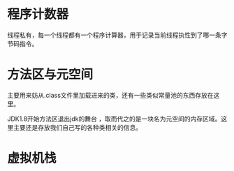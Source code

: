# 程序计数器

线程私有，每一个线程都有一个程序计算器，用于记录当前线程执性到了哪一条字节码指令。



# 方法区与元空间

主要用来妨从.class文件里加载进来的类，还有一些类似常量池的东西存放在这里。

JDK1.8开始方法区退出jdk的舞台 ，取而代之的是一块名为元空间的内存区域。这里主要还是存放我们自己写的各种类相关的信息。



# 虚拟机栈

